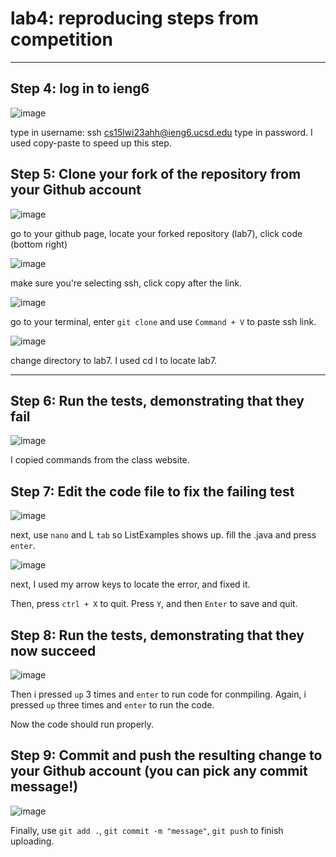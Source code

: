 # lab4: reproducing steps from competition 
---
## Step 4: log in to ieng6
![image](https://user-images.githubusercontent.com/104349171/221967596-f2f75894-6a35-429f-955a-7acf6d80ffa5.png)

type in username: ssh cs15lwi23ahh@ieng6.ucsd.edu
type in password.
I used copy-paste to speed up this step.

## Step 5: Clone your fork of the repository from your Github account

![image](https://user-images.githubusercontent.com/104349171/221969252-ccab26f7-b07f-40ca-9e29-a5544de6c7fb.png)


go to your github page, locate your forked repository (lab7), click code (bottom right)


![image](https://user-images.githubusercontent.com/104349171/221969362-63317b8f-79bb-4e0b-93b2-4d70a9185244.png)

make sure you're selecting ssh, click copy after the link.


![image](https://user-images.githubusercontent.com/104349171/221969640-ef7eb908-746c-47ac-8c0d-1dd15316db4a.png)

go to your terminal, enter `git clone` and use `Command + V` to paste ssh link. 

![image](https://user-images.githubusercontent.com/104349171/221970446-ee550456-34b4-489e-b443-d12b7b248a2d.png)

change directory to lab7. I used cd l<tab> to locate lab7.
  
  ---
  
 ## Step 6: Run the tests, demonstrating that they fail
  
  ![image](https://user-images.githubusercontent.com/104349171/221974814-da629d72-3512-4847-878b-9750341563f8.png)

  I copied commands from the class website. 
  
  ## Step 7: Edit the code file to fix the failing test
  
  ![image](https://user-images.githubusercontent.com/104349171/221971681-c5caa83a-3de4-494b-ad2e-499c05f69fe5.png)

  next, use `nano` and L `tab` so ListExamples shows up. fill the .java and press ` enter `.
  
  ![image](https://user-images.githubusercontent.com/104349171/221972282-8f41fd6f-df84-4002-86ab-fb300c176030.png)

  
  next, I used my arrow keys to locate the error, and fixed it. 
  
  Then, press `ctrl + X` to quit. Press `Y`, and then `Enter` to save and quit. 
  
  ## Step 8: Run the tests, demonstrating that they now succeed
  
  ![image](https://user-images.githubusercontent.com/104349171/221973691-1e14b6dd-933f-4088-b43a-e0ec207c8b44.png)

  
  Then i pressed `up` 3 times and `enter` to run code for conmpiling. Again, i pressed `up` three times and `enter` to run the code. 
  
  Now the code should run properly. 
  
  ## Step 9: Commit and push the resulting change to your Github account (you can pick any commit message!)
  
  ![image](https://user-images.githubusercontent.com/104349171/221974215-e0ca5dc5-241c-4a37-aea1-545b652e4dab.png)

  Finally, use `git add .`, `git commit -m "message"`, `git push` to finish uploading. 
  
  
  
